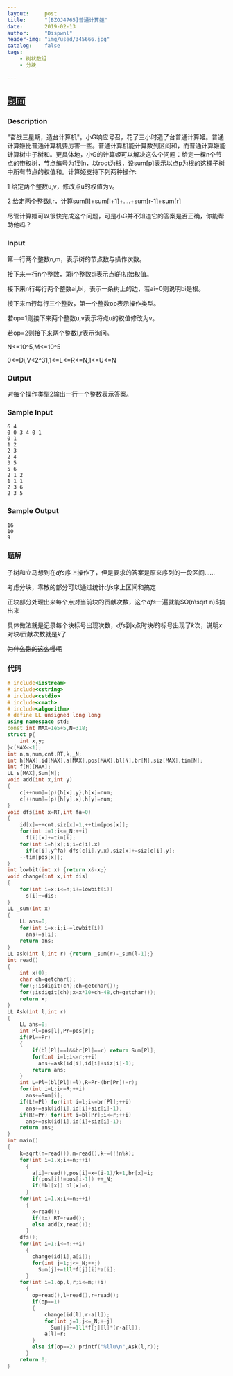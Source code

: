 ```yaml
---
layout:		post
title:		"[BZOJ4765]普通计算姬"
date:		2019-02-13
author:		"Dispwnl"
header-img:	"img/used/345666.jpg"
catalog:	false
tags:
    - 树状数组
    - 分块

---
```


## [题面](https://lydsy.com/JudgeOnline/problem.php?id=4765)

### Description

"奋战三星期，造台计算机"。小G响应号召，花了三小时造了台普通计算姬。普通计算姬比普通计算机要厉害一些。普通计算机能计算数列区间和，而普通计算姬能计算树中子树和。更具体地，小G的计算姬可以解决这么个问题：给定一棵n个节点的带权树，节点编号为1到n，以root为根，设sum[p]表示以点p为根的这棵子树中所有节点的权值和。计算姬支持下列两种操作:

1 给定两个整数u,v，修改点u的权值为v。

2 给定两个整数l,r，计算sum[l]+sum[l+1]+....+sum[r-1]+sum[r]

尽管计算姬可以很快完成这个问题，可是小G并不知道它的答案是否正确，你能帮助他吗？

### Input

第一行两个整数n,m，表示树的节点数与操作次数。

接下来一行n个整数，第i个整数di表示点i的初始权值。

接下来n行每行两个整数ai,bi，表示一条树上的边，若ai=0则说明bi是根。

接下来m行每行三个整数，第一个整数op表示操作类型。

若op=1则接下来两个整数u,v表示将点u的权值修改为v。

若op=2则接下来两个整数l,r表示询问。

N<=10^5,M<=10^5

0<=Di,V<2^31,1<=L<=R<=N,1<=U<=N

### Output

对每个操作类型2输出一行一个整数表示答案。

### Sample Input
```plain
6 4
0 0 3 4 0 1
0 1
1 2
2 3
2 4
3 5
5 6
2 1 2
1 1 1
2 3 6
2 3 5
```
### Sample Output
```plain
16
10
9
```

### 题解
子树和立马想到在$dfs$序上操作了，但是要求的答案是原来序列的一段区间……

考虑分块，零散的部分可以通过统计$dfs$序上区间和搞定

正块部分处理出来每个点对当前块的贡献次数，这个$dfs$一遍就能$O(n\sqrt n)$搞出来

具体做法就是记录每个块标号出现次数，$dfs$到$x$点时块$i$的标号出现了$k$次，说明$x$对块$i$贡献次数就是$k$了

~~为什么跑的这么慢呢~~

### 代码

```c++
# include<iostream>
# include<cstring>
# include<cstdio>
# include<cmath>
# include<algorithm>
# define LL unsigned long long
using namespace std;
const int MAX=1e5+5,N=318;
struct p{
	int x,y;
}c[MAX<<1];
int n,m,num,cnt,RT,k,_N;
int h[MAX],id[MAX],a[MAX],pos[MAX],bl[N],br[N],siz[MAX],tim[N];
int f[N][MAX];
LL s[MAX],Sum[N];
void add(int x,int y)
{
	c[++num]=(p){h[x],y},h[x]=num;
	c[++num]=(p){h[y],x},h[y]=num;
}
void dfs(int x=RT,int fa=0)
{
	id[x]=++cnt,siz[x]=1,++tim[pos[x]];
	for(int i=1;i<=_N;++i)
	  f[i][x]+=tim[i];
	for(int i=h[x];i;i=c[i].x)
	  if(c[i].y^fa) dfs(c[i].y,x),siz[x]+=siz[c[i].y];
	--tim[pos[x]];
}
int lowbit(int x) {return x&-x;}
void change(int x,int dis)
{
	for(int i=x;i<=n;i+=lowbit(i))
	  s[i]+=dis;
}
LL _sum(int x)
{
	LL ans=0;
	for(int i=x;i;i-=lowbit(i))
	  ans+=s[i];
	return ans;
}
LL ask(int l,int r) {return _sum(r)-_sum(l-1);}
int read()
{
	int x(0);
	char ch=getchar();
	for(;!isdigit(ch);ch=getchar());
	for(;isdigit(ch);x=x*10+ch-48,ch=getchar());
	return x;
}
LL Ask(int l,int r)
{
	LL ans=0;
	int Pl=pos[l],Pr=pos[r];
	if(Pl==Pr)
	{
		if(bl[Pl]==l&&br[Pl]==r) return Sum[Pl];
		for(int i=l;i<=r;++i)
		  ans+=ask(id[i],id[i]+siz[i]-1);
		return ans;
	}
	int L=Pl+(bl[Pl]!=l),R=Pr-(br[Pr]!=r);
	for(int i=L;i<=R;++i)
	  ans+=Sum[i];
	if(L!=Pl) for(int i=l;i<=br[Pl];++i)
	  ans+=ask(id[i],id[i]+siz[i]-1);
	if(R!=Pr) for(int i=bl[Pr];i<=r;++i)
	  ans+=ask(id[i],id[i]+siz[i]-1);
	return ans;
}
int main()
{
	k=sqrt(n=read()),m=read(),k+=(!!n%k);
	for(int i=1,x;i<=n;++i)
	  {
	  	a[i]=read(),pos[i]=x=(i-1)/k+1,br[x]=i;
	  	if(pos[i]!=pos[i-1]) ++_N;
		if(!bl[x]) bl[x]=i;
	  }
	for(int i=1,x;i<=n;++i)
	  {
	  	x=read();
	  	if(!x) RT=read();
	  	else add(x,read());
	  }
	dfs();
	for(int i=1;i<=n;++i)
	  {
	  	change(id[i],a[i]);
	  	for(int j=1;j<=_N;++j)
	  	  Sum[j]+=1ll*f[j][i]*a[i];
	  }
	for(int i=1,op,l,r;i<=m;++i)
	  {
	  	op=read(),l=read(),r=read();
	  	if(op==1)
	  	{
	  		change(id[l],r-a[l]);
			for(int j=1;j<=_N;++j)
			  Sum[j]+=1ll*f[j][l]*(r-a[l]);
			a[l]=r;
		}
	  	else if(op==2) printf("%llu\n",Ask(l,r));
	  }
	return 0;
}
```

